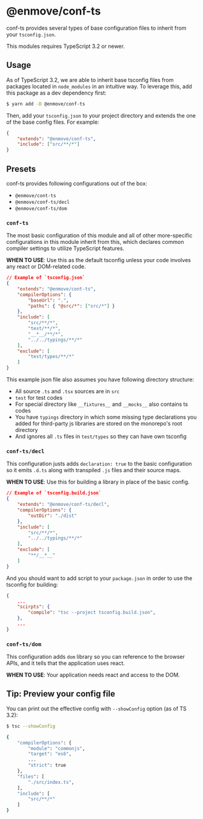 
# @enmove/conf-ts

conf-ts provides several types of base configuration files to inherit from your `tsconfig.json`.

This modules requires TypeScript 3.2 or newer.

## Usage

As of TypeScript 3.2, we are able to inherit base tsconfig files from packages located in `node_modules` in an intuitive way. To leverage this, add this package as a dev dependency first:

```sh
$ yarn add -D @enmove/conf-ts
```

Then, add your `tsconfig.json` to your project directory and extends the one of the base config files. For example:

```json
{
    "extends": "@enmove/conf-ts",
    "include": ["src/**/*"]
}
```

## Presets

conf-ts provides following configurations out of the box:

- `@enmove/cont-ts`
- `@enmove/conf-ts/decl`
- `@enmove/conf-ts/dom`

### `conf-ts`

The most basic configuration of this module and all of other more-specific configurations in this module inherit from this, which declares common compiler settings to utilize TypeScript features.

**WHEN TO USE**: Use this as the default tsconfig unless your code involves any react or DOM-related code.

```json
// Example of `tsconfig.json`
{
    "extends": "@enmove/cont-ts",
    "compilerOptions": {
        "baseUrl": ".",
        "paths": { "@src/*": ["src/*"] }
    },
    "include": [
        "src/**/*",
        "test/**/*",
        "__*__/**/*",
        "../../typings/**/*"
    ],
    "exclude": [
        "test/types/**/*"
    ]
}
```

This example json file also assumes you have following directory structure:

- All source `.ts` and `.tsx` sources are in `src`
- `test` for test codes
- For special directory like `__fixtures__` and `__mocks__` also contains ts codes
- You have `typings` directory in which some missing type declarations you added for third-party js libraries are stored on the monorepo's root directory
- And ignores all `.ts` files in `test/types` so they can have own tsconfig

### `conf-ts/decl`

This configuration justs adds `declaration: true` to the basic configuration so it emits `.d.ts` along with transpiled `.js` files and their source maps.

**WHEN TO USE**: Use this for building a library in place of the basic config.

```json
// Example of `tsconfig.build.json`
{
    "extends": "@enmove/conf-ts/decl",
    "compilerOptions": {
        "outDir": "./dist"
    },
    "include": [
        "src/**/*",
        "../../typings/**/*"
    ],
    "exclude": [
        "**/__*__"
    ]
}
```

And you should want to add script to your `package.json` in order to use the tsconfig for building:

```json
{
    ...
    "scirpts": {
        "compile": "tsc --project tsconfig.build.json",
    },
    ...
}
```

### `conf-ts/dom`

This configuration adds `dom` library so you can reference to the browser APIs, and it tells that the application uses react.

**WHEN TO USE**: Your application needs react and access to the DOM.

## Tip: Preview your config file

You can print out the effective config with `--showConfig` option (as of TS 3.2):

```sh
$ tsc --showConfig

{
    "compilerOptions": {
        "module": "commonjs",
        "target": "es6",
        ...
        "strict": true
    },
    "files": [
        "./src/index.ts",
    ],
    "include": [
        "src/**/*"
    ]
}
```
